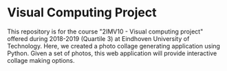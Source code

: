 # Visual Computing Project
This repository is for the course "2IMV10 - Visual computing project" offered during 2018-2019 (Quartile 3) at Eindhoven University of Technology. Here, we created a photo collage generating application using Python. Given a set of photos, this web application will provide interactive collage making options. 
